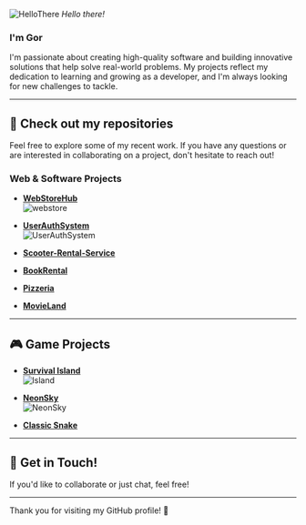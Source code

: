 ![HelloThere](https://github.com/user-attachments/assets/01ec1cc1-7f0e-422d-86c4-200fed02d917)
*Hello there!*

### I'm Gor
 
I'm passionate about creating high-quality software and building innovative solutions that help solve real-world problems. My projects reflect my dedication to learning and growing as a developer, and I'm always looking for new challenges to tackle.

---

## 🚀 Check out my repositories

Feel free to explore some of my recent work. If you have any questions or are interested in collaborating on a project, don't hesitate to reach out!

### Web & Software Projects
- [**WebStoreHub**](https://github.com/BrunoGoretti/WebStoreHub)  
  ![webstore](https://github.com/user-attachments/assets/f4b80d32-66f7-475d-adab-20ba67836e4a)
  
- [**UserAuthSystem**](https://github.com/BrunoGoretti/UserAuthSystem)  
  ![UserAuthSystem](https://github.com/user-attachments/assets/a84cf4df-f732-4b32-81f7-ec017381081f)

- [**Scooter-Rental-Service**](https://github.com/BrunoGoretti/Scooter-Rental-Service)
  
- [**BookRental**](https://github.com/BrunoGoretti/LibraryHomeWork)
  
- [**Pizzeria**](https://github.com/BrunoGoretti/Pizzeria) 
  
- [**MovieLand**](https://github.com/BrunoGoretti/MovieLand)

---

## 🎮 Game Projects

- [**Survival Island**](https://github.com/BrunoGoretti/Survival-Island-3D-Game)  
  ![Island](https://github.com/user-attachments/assets/3461491a-b2c8-45a2-980f-d527a6f4a289)

- [**NeonSky**](https://github.com/BrunoGoretti/NeonSky)  
  ![NeonSky](https://github.com/user-attachments/assets/a9a4dfb4-7076-4ad4-9310-7aca4fcd1994)

- [**Classic Snake**](https://github.com/BrunoGoretti/Classic-Snake)

---

## 📩 Get in Touch!

If you'd like to collaborate or just chat, feel free!

---

Thank you for visiting my GitHub profile! 🎉

